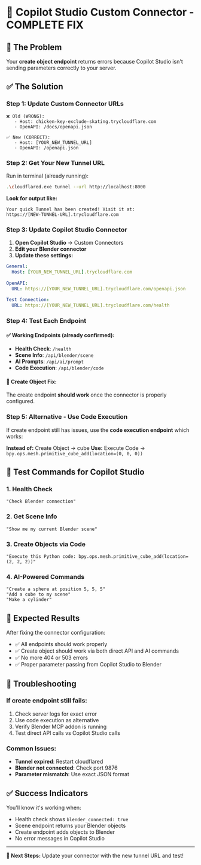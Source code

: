# 🔧 **Copilot Studio Custom Connector - COMPLETE FIX**

## 🎯 **The Problem**
Your **create object endpoint** returns errors because Copilot Studio isn't sending parameters correctly to your server.

## ✅ **The Solution**

### **Step 1: Update Custom Connector URLs**
```
❌ Old (WRONG): 
   - Host: chicken-key-exclude-skating.trycloudflare.com
   - OpenAPI: /docs/openapi.json

✅ New (CORRECT):
   - Host: [YOUR_NEW_TUNNEL_URL]
   - OpenAPI: /openapi.json
```

### **Step 2: Get Your New Tunnel URL**
Run in terminal (already running):
```bash
.\cloudflared.exe tunnel --url http://localhost:8000
```

**Look for output like:**
```
Your quick Tunnel has been created! Visit it at:
https://[NEW-TUNNEL-URL].trycloudflare.com
```

### **Step 3: Update Copilot Studio Connector**

1. **Open Copilot Studio** → Custom Connectors
2. **Edit your Blender connector**
3. **Update these settings:**

```yaml
General:
  Host: [YOUR_NEW_TUNNEL_URL].trycloudflare.com
  
OpenAPI:
  URL: https://[YOUR_NEW_TUNNEL_URL].trycloudflare.com/openapi.json
  
Test Connection:
  URL: https://[YOUR_NEW_TUNNEL_URL].trycloudflare.com/health
```

### **Step 4: Test Each Endpoint**

#### ✅ **Working Endpoints** (already confirmed):
- **Health Check**: `/health`
- **Scene Info**: `/api/blender/scene`  
- **AI Prompts**: `/api/ai/prompt`
- **Code Execution**: `/api/blender/code`

#### 🔧 **Create Object Fix**:
The create endpoint **should work** once the connector is properly configured.

### **Step 5: Alternative - Use Code Execution**

If create endpoint still has issues, use the **code execution endpoint** which works:

**Instead of:** Create Object → cube
**Use:** Execute Code → `bpy.ops.mesh.primitive_cube_add(location=(0, 0, 0))`

## 🚀 **Test Commands for Copilot Studio**

### **1. Health Check**
```
"Check Blender connection"
```

### **2. Get Scene Info**  
```
"Show me my current Blender scene"
```

### **3. Create Objects via Code**
```
"Execute this Python code: bpy.ops.mesh.primitive_cube_add(location=(2, 2, 2))"
```

### **4. AI-Powered Commands**
```
"Create a sphere at position 5, 5, 5"
"Add a cube to my scene"
"Make a cylinder"
```

## 🎯 **Expected Results**

After fixing the connector configuration:
- ✅ All endpoints should work properly
- ✅ Create object should work via both direct API and AI commands
- ✅ No more 404 or 503 errors
- ✅ Proper parameter passing from Copilot Studio to Blender

## 🐛 **Troubleshooting**

### **If create endpoint still fails:**
1. Check server logs for exact error
2. Use code execution as alternative
3. Verify Blender MCP addon is running
4. Test direct API calls vs Copilot Studio calls

### **Common Issues:**
- **Tunnel expired**: Restart cloudflared
- **Blender not connected**: Check port 9876
- **Parameter mismatch**: Use exact JSON format

## ✅ **Success Indicators**

You'll know it's working when:
- Health check shows `blender_connected: true`
- Scene endpoint returns your Blender objects
- Create endpoint adds objects to Blender
- No error messages in Copilot Studio

---

**🎯 Next Steps:** Update your connector with the new tunnel URL and test! 